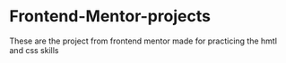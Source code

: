 # Frontend-Mentor-projects
These are the project from frontend mentor made for practicing the hmtl and css skills
